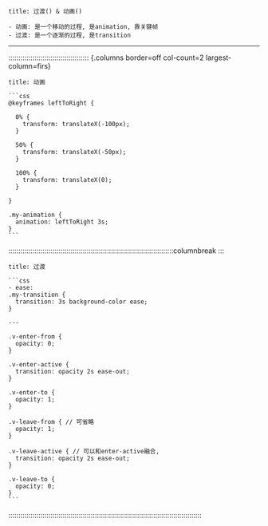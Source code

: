 
~~~ad-primary
title: 过渡() & 动画()

- 动画: 是一个移动的过程, 是animation, 靠关键帧
- 过渡: 是一个逐渐的过程, 是transition

~~~

---
:::::::::::::::::::::::::::::::::::::::: {.columns border=off col-count=2 largest-column=firs}

~~~ad-success
title: 动画

```css
@keyframes leftToRight {

  0% {
    transform: translateX(-100px);
  }

  50% {
    transform: translateX(-50px);
  }

  100% {
    transform: translateX(0);
  }

}

.my-animation {
  animation: leftToRight 3s;
}
```
~~~


::::::::::::::::::::::::::::::::::::::::::::::::::::::::::::::::::::::::::::::::::columnbreak
:::

~~~ad-danger
title: 过渡

```css
- ease: 
.my-transition {
  transition: 3s background-color ease;
}

---

.v-enter-from {  
  opacity: 0;  
}  
  
.v-enter-active {  
  transition: opacity 2s ease-out;  
}  
  
.v-enter-to {  
  opacity: 1;  
}  
  
.v-leave-from { // 可省略  
  opacity: 1;  
}  
  
.v-leave-active { // 可以和enter-active融合,  
  transition: opacity 2s ease-out;  
}  
  
.v-leave-to {  
  opacity: 0;  
}
```
~~~

::::::::::::::::::::::::::::::::::::::::::::::::::::::::::::::::::::::::::::::::::::::::::::::::

